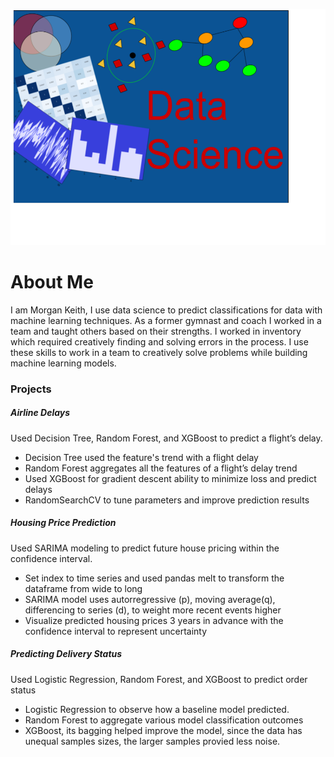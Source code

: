 ![image.png](img/Github_Banner_0.png)

# About Me

I am Morgan Keith, I use data science to predict classifications for data with machine learning techniques. As a former gymnast and coach I worked in a team and taught others based on their strengths. I worked in inventory which required creatively finding and solving errors in the process. I use these skills to work in a team to creatively solve problems while building machine learning models.


### Projects

##### Airline Delays

Used Decision Tree, Random Forest, and XGBoost to predict a flight’s delay.
- Decision Tree used the feature's trend with a flight delay 
- Random Forest aggregates all the features of a flight’s delay trend 
- Used XGBoost for gradient descent ability to minimize loss and predict delays  
- RandomSearchCV to tune parameters and improve prediction results



##### Housing Price Prediction

Used SARIMA modeling to predict future house pricing within the confidence interval.
- Set index to time series and used pandas melt to transform the dataframe from wide to long
- SARIMA model uses autorregressive (p), moving average(q), differencing to series (d), to weight more recent events higher
- Visualize predicted housing prices 3 years in advance with the confidence interval to represent uncertainty

##### Predicting Delivery Status

Used Logistic Regression, Random Forest, and XGBoost to predict order status
- Logistic Regression to observe how a baseline model predicted.
- Random Forest to aggregate various model classification outcomes
- XGBoost, its bagging helped improve the model, since the data has unequal samples sizes, the larger samples provied less noise. 
